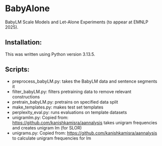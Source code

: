 # BabyAlone

BabyLM Scale Models and Let-Alone Experiments (to appear at EMNLP 2025).



## Installation:

This was written using Python version 3.13.5.



## Scripts:

* preprocess\_babyLM.py: takes the BabyLM data and sentence segments it
* filter\_babyLM.py: filters pretraining data to remove relevant constructions
* pretrain\_babyLM.py: pretrains on specified data split
* make\_templates.py: makes test set templates
* perplexity\_eval.py: runs evaluations on template datasets
* unigramlm.py: Copied from: https://github.com/kanishkamisra/aannalysis takes unigram frequencies and creates unigram lm (for SLOR)
* unigrams.py: Copied from: https://github.com/kanishkamisra/aannalysis to calculate unigram frequencies for lm
